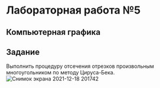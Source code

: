 # Лабораторная работа №5
## Компьютерная графика
## Задание
Выполнить процедуру отсечения отрезков произвольным многоугольником по методу Цируса-Бека.
![Снимок экрана 2021-12-18 201742](https://user-images.githubusercontent.com/61342782/146650434-512fb78c-9660-4086-ba42-1471f0c7f3fd.png)
